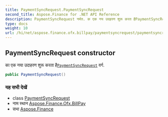 ```yaml
---
title: PaymentSyncRequest.PaymentSyncRequest
second_title: Aspose.Finance for .NET API Reference
description: PaymentSyncRequest नर्मत. क एक नय उदहरण शुरू करत हैPaymentSyncRequest वर्ग.
type: docs
weight: 10
url: /hi/net/aspose.finance.ofx.billpay/paymentsyncrequest/paymentsyncrequest/
---
```

## PaymentSyncRequest constructor

का एक नया उदाहरण शुरू करता है[`PaymentSyncRequest`](../) वर्ग.

```csharp
public PaymentSyncRequest()
```

### यह सभी देखें

* class [PaymentSyncRequest](../)
* नाम स्थान [Aspose.Finance.Ofx.BillPay](../../paymentsyncrequest/)
* सभा [Aspose.Finance](../../../)


